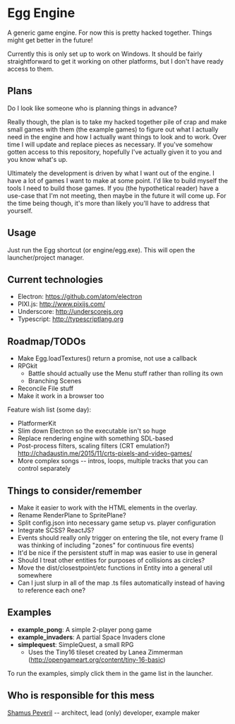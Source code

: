 # Egg Engine

A generic game engine. For now this is pretty hacked together. Things might get better in the future!

Currently this is only set up to work on Windows. It should be fairly straightforward to get it working on other platforms, but I don't have ready access to them.


## Plans

Do I look like someone who is planning things in advance?

Really though, the plan is to take my hacked together pile of crap and make small games with them (the example games) to figure out what I actually need in the engine and how I actually want things to look and to work. Over time I will update and replace pieces as necessary. If you've somehow gotten access to this repository, hopefully I've actually given it to you and you know what's up.

Ultimately the development is driven by what I want out of the engine. I have a lot of games I want to make at some point. I'd like to build myself the tools I need to build those games. If you (the hypothetical reader) have a use-case that I'm not meeting, then maybe in the future it will come up. For the time being though, it's more than likely you'll have to address that yourself.


## Usage

Just run the Egg shortcut (or engine/egg.exe). This will open the launcher/project manager.


## Current technologies

- Electron: <https://github.com/atom/electron>
- PIXI.js: <http://www.pixijs.com/>
- Underscore: <http://underscorejs.org>
- Typescript: <http://typescriptlang.org>

## Roadmap/TODOs

- Make Egg.loadTextures() return a promise, not use a callback
- RPGkit
  * Battle should actually use the Menu stuff rather than rolling its own
  * Branching Scenes
- Reconcile File stuff
- Make it work in a browser too

Feature wish list (some day):

- PlatformerKit
- Slim down Electron so the executable isn't so huge
- Replace rendering engine with something SDL-based
- Post-process filters, scaling filters (CRT emulation?) <http://chadaustin.me/2015/11/crts-pixels-and-video-games/>
- More complex songs -- intros, loops, multiple tracks that you can control separately

## Things to consider/remember

- Make it easier to work with the HTML elements in the overlay.
- Rename RenderPlane to SpritePlane?
- Split config.json into necessary game setup vs. player configuration
- Integrate SCSS? ReactJS?
- Events should really only trigger on entering the tile, not every frame (I was thinking of including "zones" for continuous fire events)
- It'd be nice if the persistent stuff in map was easier to use in general
- Should I treat other entities for purposes of collisions as circles?
- Move the dist/closestpoint/etc functions in Entity into a general util somewhere
- Can I just slurp in all of the map .ts files automatically instead of having to reference each one?


## Examples

- **example_pong**: A simple 2-player pong game
- **example_invaders**: A partial Space Invaders clone
- **simplequest**: SimpleQuest, a small RPG
    - Uses the Tiny16 tileset created by Lanea Zimmerman (http://opengameart.org/content/tiny-16-basic)

To run the examples, simply click them in the game list in the launcher.



## Who is responsible for this mess

[Shamus Peveril](http://shamuspeveril.com) -- architect, lead (only) developer, example maker
